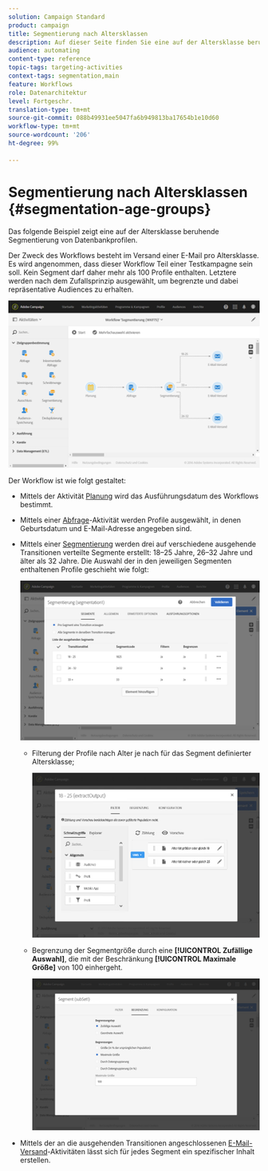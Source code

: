 ```yaml
---
solution: Campaign Standard
product: campaign
title: Segmentierung nach Altersklassen
description: Auf dieser Seite finden Sie eine auf der Altersklasse beruhende Segmentierung von Datenbankprofilen. Der Zweck des Workflows besteht im Versand einer E-Mail pro Altersklasse.
audience: automating
content-type: reference
topic-tags: targeting-activities
context-tags: segmentation,main
feature: Workflows
role: Datenarchitektur
level: Fortgeschr.
translation-type: tm+mt
source-git-commit: 088b49931ee5047fa6b949813ba17654b1e10d60
workflow-type: tm+mt
source-wordcount: '206'
ht-degree: 99%

---
```



# Segmentierung nach Altersklassen {#segmentation-age-groups}

Das folgende Beispiel zeigt eine auf der Altersklasse beruhende Segmentierung von Datenbankprofilen.

Der Zweck des Workflows besteht im Versand einer E-Mail pro Altersklasse. Es wird angenommen, dass dieser Workflow Teil einer Testkampagne sein soll. Kein Segment darf daher mehr als 100 Profile enthalten. Letztere werden nach dem Zufallsprinzip ausgewählt, um begrenzte und dabei repräsentative Audiences zu erhalten.

![](assets/wkf_segment_example_4.png)

Der Workflow ist wie folgt gestaltet:

* Mittels der Aktivität [Planung](../../automating/using/segmentation.md) wird das Ausführungsdatum des Workflows bestimmt.
* Mittels einer [Abfrage](../../automating/using/query.md)-Aktivität werden Profile ausgewählt, in denen Geburtsdatum und E-Mail-Adresse angegeben sind.
* Mittels einer [Segmentierung](../../automating/using/segmentation.md) werden drei auf verschiedene ausgehende Transitionen verteilte Segmente erstellt: 18–25 Jahre, 26–32 Jahre und älter als 32 Jahre. Die Auswahl der in den jeweiligen Segmenten enthaltenen Profile geschieht wie folgt:

   ![](assets/wkf_segment_example_3.png)

   * Filterung der Profile nach Alter je nach für das Segment definierter Altersklasse;

      ![](assets/wkf_segment_new_segment.png)

   * Begrenzung der Segmentgröße durch eine **[!UICONTROL Zufällige Auswahl]**, die mit der Beschränkung **[!UICONTROL Maximale Größe]** von 100 einhergeht.

      ![](assets/wkf_segment_example_1.png)

* Mittels der an die ausgehenden Transitionen angeschlossenen [E-Mail-Versand](../../automating/using/email-delivery.md)-Aktivitäten lässt sich für jedes Segment ein spezifischer Inhalt erstellen.
